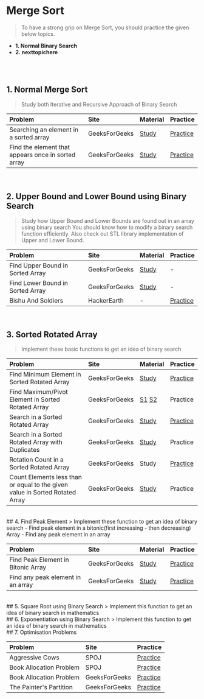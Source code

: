 # **Merge Sort**
>To have a strong grip on Merge Sort, you should practice the given below topics.
- **1. Normal Binary Search**
- **2. nexttopichere**


<br><br>

## 1. Normal Merge Sort
> Study both Iterative and Recursive Approach of Binary Search

| Problem | Site | Material | Practice |
| :--------------------------------------------------- | :--- | :--- | :--- |
| Searching an element in a sorted array | GeeksForGeeks | [Study](https://www.geeksforgeeks.org/binary-search/) | [Practice](https://practice.geeksforgeeks.org/problems/who-will-win/0) |
| Find the element that appears once in sorted array | GeeksForGeeks | [Study](https://www.geeksforgeeks.org/find-the-element-that-appears-once-in-a-sorted-array/) | [Practice](https://practice.geeksforgeeks.org/problems/find-the-element-that-appears-once-in-sorted-array/0) |

<br>

## 2. Upper Bound and Lower Bound using Binary Search
> Study how Upper Bound and Lower Bounds are found out in an array using binary search
  You should know how to modify a binary search function efficiently.
  Also check out STL library implementation of Upper and Lower Bound.

| Problem | Site | Material | Practice |
| :--- | :--- | :--- | :--- |
| Find Upper Bound in Sorted Array | GeeksForGeeks |  [Study](https://www.geeksforgeeks.org/upper_bound-in-cpp/) | - |
| Find Lower Bound in Sorted Array | GeeksForGeeks |  [Study](https://www.geeksforgeeks.org/upper_bound-in-cpp/) | - |
| Bishu And Soldiers | HackerEarth | - | [Practice](https://www.hackerearth.com/practice/algorithms/searching/binary-search/practice-problems/algorithm/bishu-and-soldiers/)  |

<br>

## 3. Sorted Rotated Array
> Implement these basic functions to get an idea of binary search

| Problem | Site | Material | Practice |
| :--- | :--- | :--- | :--- |        
| Find Minimum Element in Sorted Rotated Array | GeeksForGeeks | [Study](https://www.geeksforgeeks.org/find-minimum-element-in-a-sorted-and-rotated-array/) | [Practice](https://practice.geeksforgeeks.org/problems/minimum-element-in-a-sorted-and-rotated-array/0) |
| Find Maximum/Pivot Element in Sorted Rotated Array | GeeksForGeeks | [S1](http://theoryofprogramming.com/2017/12/16/find-pivot-element-sorted-rotated-array/) [S2](https://www.geeksforgeeks.org/maximum-element-in-a-sorted-and-rotated-array/?ref=rp) | Practice |
| Search in a Sorted Rotated Array | GeeksForGeeks | [Study]() | [Practice](https://practice.geeksforgeeks.org/problems/search-in-a-rotated-array/0) |
| Search in a Sorted Rotated Array with Duplicates | GeeksForGeeks | [Study](https://www.geeksforgeeks.org/search-an-element-in-a-sorted-and-rotated-array-with-duplicates/) | Practice |
| Rotation Count in a Sorted Rotated Array | GeeksForGeeks | Study | [Practice](https://practice.geeksforgeeks.org/problems/rotation/0) |
| Count Elements less than or equal to the given value in Sorted Rotated Array | GeeksForGeeks | [Study](https://www.geeksforgeeks.org/count-elements-less-equal-given-value-sorted-rotated-array/?ref=rp) | Practice |

<br>
## 4. Find Peak Element
> Implement these function to get an idea of binary search
  - Find peak element in a bitonic(first increasing - then decreasing) Array
  - Find any peak element in an array

| Problem | Site | Material | Practice |
| :--- | :--- | :--- | :--- |
| Find Peak Element in Bitonic Array | GeeksForGeeks | [Study](https://www.geeksforgeeks.org/find-the-maximum-element-in-an-array-which-is-first-increasing-and-then-decreasing/) | [Practice](https://practice.geeksforgeeks.org/problems/finding-number/0) |
| Find any peak element in an array | GeeksForGeeks | [Study](https://www.geeksforgeeks.org/find-a-peak-in-a-given-array/) | [Practice](https://practice.geeksforgeeks.org/problems/peak-element/1) |

<br>
## 5. Square Root using Binary Search
> Implement this function to get an idea of binary search in mathematics

<br>
## 6. Exponentiation using Binary Search
> Implement this function to get an idea of binary search in mathematics

<br>
## 7. Optimisation Problems

| Problem | Site | Practice |
| :--- | :--- | :--- |
| Aggressive Cows | SPOJ | [Practice](https://www.spoj.com/problems/AGGRCOW/) |
| Book Allocation Problem | SPOJ | [Practice](https://www.spoj.com/problems/BOOKS1/) |
| Book Allocation Problem | GeeksForGeeks | [Practice](https://practice.geeksforgeeks.org/problems/allocate-minimum-number-of-pages/0) |
| The Painter's Partition | GeeksForGeeks | [Practice](https://practice.geeksforgeeks.org/problems/the-painters-partition-problem/0/) |
